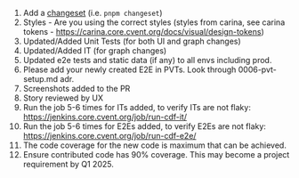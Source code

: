 1.  Add a [changeset](https://github.com/atlassian/changesets) (i.e. `pnpm changeset`)
2.  Styles - Are you using the correct styles (styles from carina, see carina tokens - https://carina.core.cvent.org/docs/visual/design-tokens)
3.  Updated/Added Unit Tests (for both UI and graph changes)
4.  Updated/Added IT (for graph changes)
5.  Updated e2e tests and static data (if any) to all envs including prod.
6.  Please add your newly created E2E in PVTs. Look through 0006-pvt-setup.md adr.
7.  Screenshots added to the PR
8.  Story reviewed by UX
9.  Run the job 5-6 times for ITs added, to verify ITs are not flaky: https://jenkins.core.cvent.org/job/run-cdf-it/ 
10. Run the job 5-6 times for E2Es added, to verify E2Es are not flaky: https://jenkins.core.cvent.org/job/run-cdf-e2e/
11. The code coverage for the new code is maximum that can be achieved.
12. Ensure contributed code has 90% coverage. This may become a project requirement by Q1 2025.
